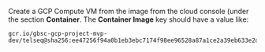 Create a GCP Compute VM from the image from the cloud console (under the section **Container**. The **Container Image** key should have a value like:

```
gcr.io/gbsc-gcp-project-mvp-dev/telseq@sha256:ee47256f94a0b1eb3ebc7174f98ee96528a87a1ce2a39eb633e2dc23d256f1bb
```

